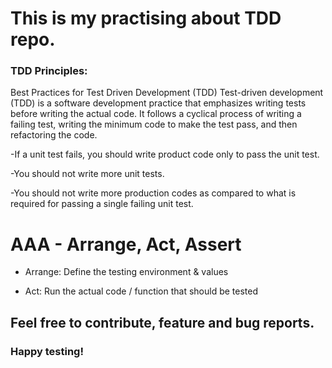 # This is my practising about TDD repo.

### TDD Principles:


Best Practices for Test Driven Development (TDD) Test-driven development (TDD) is a software development practice that emphasizes writing tests before writing the actual code. It follows a cyclical process of writing a failing test, writing the minimum code to make the test pass, and then refactoring the code.

-If a unit test fails, you should write product code only to pass the unit test.

-You should not write more unit tests.

-You should not write more production codes as compared to what is required for passing a single failing unit test.


# AAA - Arrange, Act, Assert

- Arrange: Define the testing environment & values

- Act: Run the actual code / function that should be tested
## Feel free to contribute, feature and bug reports.

### Happy testing!